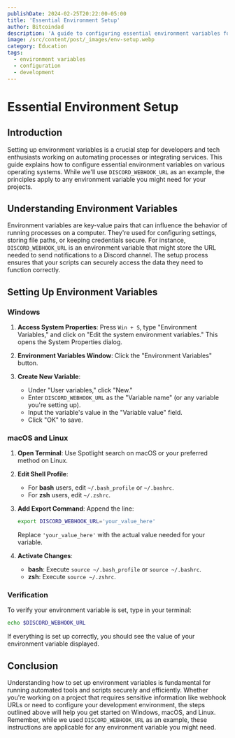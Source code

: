 ```yaml
---
publishDate: 2024-02-25T20:22:00-05:00
title: 'Essential Environment Setup'
author: Bitcoindad
description: 'A guide to configuring essential environment variables for secure and efficient project setup, applicable across various operating systems.'
image: /src/content/post/_images/env-setup.webp
category: Education
tags:
  - environment variables
  - configuration
  - development
---
```


# Essential Environment Setup

## Introduction

Setting up environment variables is a crucial step for developers and tech enthusiasts working on automating processes or integrating services. This guide explains how to configure essential environment variables on various operating systems. While we'll use `DISCORD_WEBHOOK_URL` as an example, the principles apply to any environment variable you might need for your projects.

## Understanding Environment Variables

Environment variables are key-value pairs that can influence the behavior of running processes on a computer. They're used for configuring settings, storing file paths, or keeping credentials secure. For instance, `DISCORD_WEBHOOK_URL` is an environment variable that might store the URL needed to send notifications to a Discord channel. The setup process ensures that your scripts can securely access the data they need to function correctly.

## Setting Up Environment Variables

### Windows

1. **Access System Properties**: Press `Win + S`, type "Environment Variables," and click on "Edit the system environment variables." This opens the System Properties dialog.

2. **Environment Variables Window**: Click the "Environment Variables" button.

3. **Create New Variable**:
   - Under "User variables," click "New."
   - Enter `DISCORD_WEBHOOK_URL` as the "Variable name" (or any variable you're setting up).
   - Input the variable's value in the "Variable value" field.
   - Click "OK" to save.

### macOS and Linux

1. **Open Terminal**: Use Spotlight search on macOS or your preferred method on Linux.

2. **Edit Shell Profile**:

   - For **bash** users, edit `~/.bash_profile` or `~/.bashrc`.
   - For **zsh** users, edit `~/.zshrc`.

3. **Add Export Command**: Append the line:

   ```sh
   export DISCORD_WEBHOOK_URL='your_value_here'
   ```

   Replace `'your_value_here'` with the actual value needed for your variable.

4. **Activate Changes**:
   - **bash**: Execute `source ~/.bash_profile` or `source ~/.bashrc`.
   - **zsh**: Execute `source ~/.zshrc`.

### Verification

To verify your environment variable is set, type in your terminal:

```sh
echo $DISCORD_WEBHOOK_URL
```

If everything is set up correctly, you should see the value of your environment variable displayed.

## Conclusion

Understanding how to set up environment variables is fundamental for running automated tools and scripts securely and efficiently. Whether you're working on a project that requires sensitive information like webhook URLs or need to configure your development environment, the steps outlined above will help you get started on Windows, macOS, and Linux. Remember, while we used `DISCORD_WEBHOOK_URL` as an example, these instructions are applicable for any environment variable you might need.
